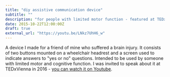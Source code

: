 ```yaml
---
title: "diy assistive communication device"
subtitle: ""
description: "for people with limited motor function - featured at TEDxVienna!"
date: 2015-10-22T12:00:00Z
draft: true
external_url: "https://youtu.be/LNkz7UhH6_w"
---
```


A device I made for a friend of mine who suffered a brain injury. It consists of two buttons mounted on a wheelchair headrest and a screen used to indicate answers to "yes or no" questions. Intended to be used by someone with limited motor and cognitive function. I was invited to speak about it at TEDxVienna in 2016 - [you can watch it on Youtube](https://youtu.be/LNkz7UhH6_w).
